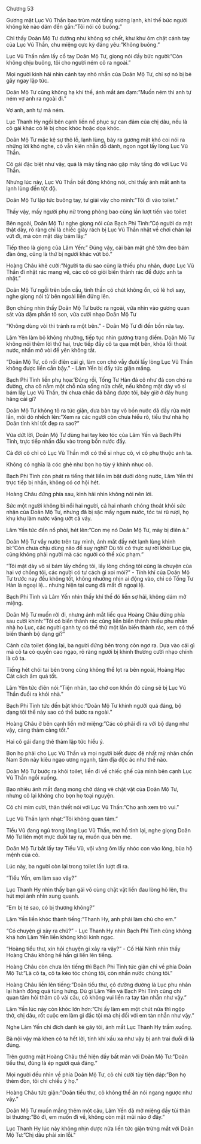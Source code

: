 




Chương 53


Gương mặt Lục Vũ Thần bao trùm một tầng sương lạnh, khí thế bức người không kẻ nào dám đến gần:”Tôi nói cô buông.”

Chỉ thấy Doãn Mộ Tư dường như không sợ chết, khư khư ôm chặt cánh tay của Lục Vũ Thần, chu miệng cực kỳ đáng yêu:”Không buông.”

Lục Vũ Thần nắm lấy cổ tay Doãn Mộ Tư, giọng nói đầy bức người:”Còn không chịu buông, tôi cho người ném cô ra ngoài.”

Mọi người kinh hãi nhìn cánh tay nhỏ nhắn của Doãn Mộ Tư, chỉ sợ nó bị bẻ gãy ngay lập tức.

Doãn Mộ Tư cũng không hạ khí thế, ánh mắt ảm đạm:”Muốn ném thì anh tự ném vợ anh ra ngoài đi.”

Vợ anh, anh tự mà ném.

Lục Thanh Hy ngồi bên cạnh liền nể phục sự can đảm của chị dâu, nếu là cô gái khác có lẽ bị chọc khóc hoặc dọa khóc.

Doãn Mộ Tư mặc kệ sự thô lỗ, lạnh lùng, bày ra gương mặt khó coi nói ra những lời khó nghe, cô vẫn kiên nhẫn dỗ dành, ngon ngọt lấy lòng Lục Vũ Thần.

Cô gái đặc biệt như vậy, quả là mây tầng nào gặp mây tầng đó với Lục Vũ Thần.

Nhưng lúc này, Lục Vũ Thần bất động không nói, chỉ thấy ánh mắt anh ta lạnh lùng đến tột độ.

Doãn Mộ Tư lập tức buông tay, tư giải vây cho mình:”Tôi đi vào toilet.”

Thấy vậy, mấy người phụ nữ trong phòng bao cũng lần lượt tiến vào toilet

Bên ngoài, Doãn Mộ Tư nghe giọng nói của Bạch Phi Tinh:”Có người da mặt thật dày, rõ ràng chỉ là chiếc giày rách bị Lục Vũ Thần nhặt về chơi chán lại vứt đi, mà còn mặt dày bám lấy.”



Tiếp theo là giọng của Lâm Yến:” Đúng vậy, cải bản mặt ghê tởm đeo bám đàn ông, cũng là thứ bị người khác vứt bỏ.”

Hoàng Châu khẽ cười:”Người ta dù sao cũng là thiếu phu nhân, được Lục Vũ Thần đi nhặt rác mang về, các cô có giỏi biến thành rác để được anh ta nhặt.”

Doãn Mộ Tư ngồi trên bồn cầu, tinh thần có chút không ổn, có lẽ hơi say, nghe giọng nói từ bên ngoài liền đứng lên.

Bọn chúng nhìn thấy Doãn Mộ Tư bước ra ngoài, vừa nhìn vào gương quan sát vừa dặm phấn tô son, vừa cười nhạo Doãn Mộ Tư

“Không dùng vòi thì tránh ra một bên.” - Doãn Mộ Tư đi đến bồn rửa tay.

Lâm Yên làm bộ không nhường, tiếp tục nhìn gương trang điểm. Doãn Mộ Tư không nói thêm lời thứ hai, trực tiếp đẩy cô ta qua một bên, khóa lối thoát nước, nhấn mở vòi để yên không tắt.

“Doãn Mộ Tư, cô nổi điên cái gì, làm con chó vẫy đuôi lấy lòng Lục Vũ Thần không được liền cắn bậy.” - Lâm Yến bị đẩy tức giận mắng.

Bạch Phi Tinh liền phụ họa:’Đúng rồi, Tống Tư Hàn đá cô như đá con chó ra đường, cha cô nằm một chỗ nửa sống nửa chết, nếu không mặt dày vô sỉ bám lấy Lục Vũ Thần, thì chưa chắc đã bằng được tôi, bây giờ ở đây hung hăng cái gì?

Doãn Mộ Tư không tỏ ra tức giận, đưa bàn tay vô bồn nước đã đầy rửa một lần, môi dỏ nhếch lên:”Xem ra các người còn chưa hiểu rõ, tiểu thư nhà họ Doãn tính khí tốt đẹp ra sao?”

Vừa dứt lời, Doãn Mộ Tư dùng hai tay kéo tóc của Lâm Yến và Bạch Phi Tinh, trực tiếp nhấn đầu vào trong bồn nước đầy.

Cả đời cô chỉ có Lục Vũ Thần mới có thể sỉ nhục cô, vì cô phụ thuộc anh ta.

Không có nghĩa là cóc ghẻ như bọn họ tùy ý khinh nhục cô.

Bạch Phi Tinh còn phát ra tiếng thét liền im bặt dưới dòng nước, Lâm Yến thì trực tiếp bị nhấn, không có cơ hội hét.

Hoàng Châu đứng phía sau, kinh hãi nhìn không nói nên lời.

Sức một người không bì nổi hai người, cả hai nhanh chóng thoát khỏi sức nhận của Doãn Mộ Tư, nhưng đã bị sặc mấy ngụm nước, tóc tai rũ rượi, họ khụ khụ làm nước văng ướt cả váy.

Lâm Yến tức đến nổ phỏi, hét lên:”Con mẹ nó Doãn Mộ Tư, mày bị điên à.”

Doãn Mộ Tư vẩy nước trên tay mình, ánh mắt đầy nét lạnh lùng khinh bỉ:”Còn chưa chịu dùng não để suy nghĩ? Dù tôi có thực sự rời khỏi Lục gia, cũng không phải người mà các người có thể xúc phạm.”

“Tôi mặt dày vô sỉ bám lấy chồng tôi, lấy lòng chồng tôi cũng là chuyện của hai vợ chồng tôi, các người có tư cách gì xoi mói?” - Tính khí của Doãn Mộ Tư trước nay đều không tốt, không nhường nhịn ai động vào, chỉ có Tống Tư Hàn là ngoại lệ… nhưng hiện tại cung đã mất đi ngoại lệ.

Bạch Phi Tinh và Lâm Yến nhìn thấy khí thế đó liền sợ hãi, không dám mở miệng.



Doãn Mộ Tư muốn rời đi, nhưng ánh mắt liếc qua Hoàng Châu đứng phía sau cười khinh:”Tôi có biến thành rác cũng liền biến thành thiếu phu nhân nhà họ Lục, các người ganh tỵ có thể thử một lần biến thành rác, xem có thể biến thành bộ dạng gì?”

Cánh cửa toilet đóng lại, ba người đứng bên trong còn ngơ ra. Dựa vào cái gì mà cô ta có quyền cao ngạo, rõ ràng người bị khinh thường cười nhạo chính là cô ta.

Tiếng hét chói tai bên trong cũng không thể lọt ra bên ngoài, Hoàng Hạc Cát cách âm quá tốt.

Lâm Yên tức điên nói:”Tiện nhân, tao chờ con khốn đó cũng sẽ bị Lục Vũ Thần đuổi ra khỏi nhà.”

Bạch Phi Tinh tức đến bật khóc:”Doãn Mộ Tư khinh người quá đáng, bộ dạng tôi thế này sao có thể bước ra ngoài.”

Hoàng Châu ở bên cạnh liền mở miệng:”Các cô phải đi ra với bộ dạng như vậy, càng thảm càng tốt.”

Hai cô gái đang thê thảm lập tức hiểu ý.

Bọn họ phải cho Lục Vũ Thần và mọi người biết được đệ nhất mỹ nhân chốn Nam Sơn này kiêu ngạo ương ngạnh, tâm địa độc ác như thế nào.

Doãn Mộ Tư bước ra khỏi toilet, liền đi về chiếc ghế của mình bên cạnh Lục Vũ Thần ngồi xuống.

Bao nhiêu ánh mắt đang mong chờ dáng vẻ chật vật của Doãn Mộ Tư, nhưng cô lại không cho bọn họ toại nguyện.

Cô chỉ mỉm cười, thân thiết nói với Lục Vũ Thần:”Cho anh xem trò vui.”

Lục Vũ Thần lạnh nhạt:”Tôi không quan tâm.”

Tiểu Vũ đang ngủ trong lòng Lục Vũ Thần, mơ hồ tỉnh lại, nghe giọng Doãn Mộ Tư liền một mực duỗi tay ra, muốn qua bên mẹ.

Doãn Mộ Tư bắt lấy tay Tiểu Vũ, vội vàng ôm lấy nhóc con vào lòng, bùa hộ mệnh của cô.

Lúc này, ba người còn lại trong toilet lần lượt đi ra.

“Tiểu Yến, em làm sao vây?”

Lục Thanh Hy nhìn thấy bạn gái vô cùng chật vật liền đau lòng hô lên, thu hút mọi ánh nhìn xung quanh.

“Em bị té sao, có bị thương không?”



Lâm Yến liền khóc thành tiếng:”Thanh Hy, anh phải làm chủ cho em.”

“Có chuyện gì xảy ra chứ?” - Lục Thanh Hy nhìn Bạch Phi Tinh cũng không khá hơn Lâm Yến liền không khỏi kinh ngạc.

“Hoàng tiểu thư, xin hỏi chuyện gi xảy ra vậy?” - Cố Hải Ninh nhìn thấy Hoàng Châu không hề hấn gì liền lên tiếng.

Hoàng Châu còn chưa lên tiếng thì Bạch Phi Tinh tức giận chỉ về phía Doãn Mộ Tư:”Là cô ta, cô ta kéo tóc chúng tôi, còn nhấn nước chúng tôi.”

Hoàng Châu liền lên tiếng:”Doãn tiểu thư, cô đường đường là Lục phu nhân lại hành động quá tùng hứng. Dù gì Lâm Yến và Bạch Phi Tinh cũng chỉ quan tâm hỏi thăm cô vài câu, cô không vui liền ra tay tàn nhẫn như vậy.”

Lâm Yến lúc này còn khóc lớn hơn:”Chị ấy làm em một chút nữa thì ngộp thở, chị dâu, rốt cuộc em làm gì đắc tội mà chị đối với em tàn nhẫn như vậy.”

Nghe Lâm Yến chỉ đích danh kẻ gây tôi, ánh mắt Lục Thành Hy trầm xuống.

Bà nội vậy mà khen cô ta hết lời, tính khí xấu xa như vậy bị anh trai đuổi đi là đúng.

Trên gương mặt Hoàng Châu thể hiện đầy bất mãn với Doãn Mộ Tư:”Doãn tiểu thư, đúng là ép người quá đáng.”

Mọi người đều nhìn về phía Doãn Mộ Tư, cô chỉ cười tùy tiện đáp:”Bọn họ thèm đòn, tôi chỉ chiều ý họ.”

Hoàng Châu tức giận:”Doãn tiểu thư, cô không thể ăn nói ngang ngược như vậy.”

Doãn Mộ Tư muốn mắng thêm một câu, Lâm Yến đã mở miệng đầy tủi thân bi thương:”Bỏ đi, em muốn đi về, không còn mặt mũi nào ở đây.”

Lục Thanh Hy lúc này không nhịn được nữa liền tức giận trừng mắt với Doãn Mộ Tư:”Chị dâu phải xin lỗi."




